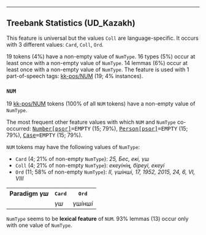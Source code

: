 

--------------------------------------------------------------------------------

## Treebank Statistics (UD_Kazakh)

This feature is universal but the values `Coll` are language-specific.
It occurs with 3 different values: `Card`, `Coll`, `Ord`.

19 tokens (4%) have a non-empty value of `NumType`.
16 types (5%) occur at least once with a non-empty value of `NumType`.
14 lemmas (6%) occur at least once with a non-empty value of `NumType`.
The feature is used with 1 part-of-speech tags: [kk-pos/NUM]() (19; 4% instances).

### `NUM`

19 [kk-pos/NUM]() tokens (100% of all `NUM` tokens) have a non-empty value of `NumType`.

The most frequent other feature values with which `NUM` and `NumType` co-occurred: <tt><a href="Number[psor].html">Number[psor]</a>=EMPTY</tt> (15; 79%), <tt><a href="Person[psor].html">Person[psor]</a>=EMPTY</tt> (15; 79%), <tt><a href="Case.html">Case</a>=EMPTY</tt> (15; 79%).

`NUM` tokens may have the following values of `NumType`:

* `Card` (4; 21% of non-empty `NumType`): <em>25, Бес, екі, үш</em>
* `Coll` (4; 21% of non-empty `NumType`): <em>екеуінің, біреуі, екеуі</em>
* `Ord` (11; 58% of non-empty `NumType`): <em>II, үшінші, 17, 1952, 2015, 24, 6, VI, VIII</em>

<table>
  <tr><th>Paradigm <i>үш</i></th><th><tt>Card</tt></th><th><tt>Ord</tt></th></tr>
  <tr><td><tt></tt></td><td><em>үш</em></td><td><em>үшінші</em></td></tr>
</table>

`NumType` seems to be **lexical feature** of `NUM`. 93% lemmas (13) occur only with one value of `NumType`.

